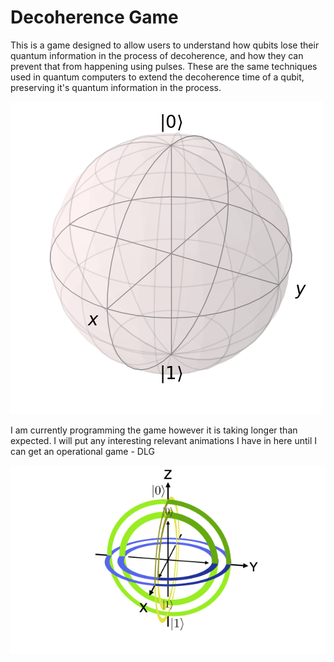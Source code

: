 # Decoherence Game

This is a game designed to allow users to understand how qubits lose their quantum information in the process of decoherence, and how they can prevent that from happening using pulses. These are the same techniques used in quantum computers to extend the decoherence time of a qubit, preserving it's quantum information in the process. 

![PlaceHolder](/assets/img/BlochSphere.png)

I am currently programming the game however it is taking longer than expected. I will put any interesting relevant animations I have in here until I can get an operational game - DLG

![XXGIF](assets/img/xx_gate.gif)
